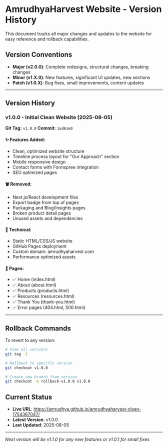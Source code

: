 # AmrudhyaHarvest Website - Version History

This document tracks all major changes and updates to the website for easy reference and rollback capabilities.

## Version Conventions
- **Major (v2.0.0)**: Complete redesigns, structural changes, breaking changes
- **Minor (v1.X.0)**: New features, significant UI updates, new sections
- **Patch (v1.0.X)**: Bug fixes, small improvements, content updates

---

## Version History

### v1.0.0 - Initial Clean Website (2025-08-05)
**Git Tag:** `v1.0.0`
**Commit:** `1ad61e0`

#### ✨ Features Added:
- Clean, optimized website structure
- Timeline process layout for "Our Approach" section
- Mobile responsive design
- Contact forms with Formspree integration
- SEO optimized pages

#### 🗑️ Removed:
- Next.js/React development files
- Export badge from top of pages  
- Packaging and Blog/Insights pages
- Broken product detail pages
- Unused assets and dependencies

#### 🔧 Technical:
- Static HTML/CSS/JS website
- GitHub Pages deployment
- Custom domain: amrudhyaharvest.com
- Performance optimized assets

#### 📱 Pages:
- ✅ Home (index.html)
- ✅ About (about.html) 
- ✅ Products (products.html)
- ✅ Resources (resources.html)
- ✅ Thank You (thank-you.html)
- ✅ Error pages (404.html, 500.html)

---

## Rollback Commands

To revert to any version:
```bash
# View all versions
git tag -l

# Rollback to specific version
git checkout v1.0.0

# Create new branch from version
git checkout -b rollback-v1.0.0 v1.0.0
```

## Current Status
- **Live URL**: https://amrudhya.github.io/amrudhyaharvest-clean-1754367047/
- **Latest Version**: v1.0.0
- **Last Updated**: 2025-08-05

---

*Next version will be v1.1.0 for any new features or v1.0.1 for small fixes*
